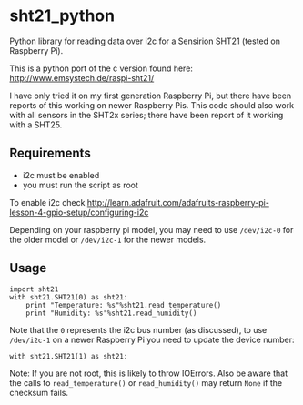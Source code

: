 sht21_python
============

Python library for reading data over i2c for a Sensirion SHT21 (tested on Raspberry Pi).

This is a python port of the c version found here: http://www.emsystech.de/raspi-sht21/

I have only tried it on my first generation Raspberry Pi, but there have been reports of this 
working on newer Raspberry Pis.  This code should also work with all sensors in the SHT2x series;
there have been report of it working with a SHT25.

Requirements
------------

* i2c must be enabled
* you must run the script as root

To enable i2c check http://learn.adafruit.com/adafruits-raspberry-pi-lesson-4-gpio-setup/configuring-i2c

Depending on your raspberry pi model, you may need to use `/dev/i2c-0` for the older model or `/dev/i2c-1`
for the newer models.

Usage
-----

    import sht21
    with sht21.SHT21(0) as sht21:
        print "Temperature: %s"%sht21.read_temperature()
        print "Humidity: %s"%sht21.read_humidity()

Note that the `0` represents the i2c bus number (as discussed), to use `/dev/i2c-1` on a newer Raspberry Pi
you need to update the device number:

    with sht21.SHT21(1) as sht21:

Note: If you are not root, this is likely to throw IOErrors. Also be aware that the calls 
to `read_temperature()` or `read_humidity()` may return `None` if the checksum fails.

